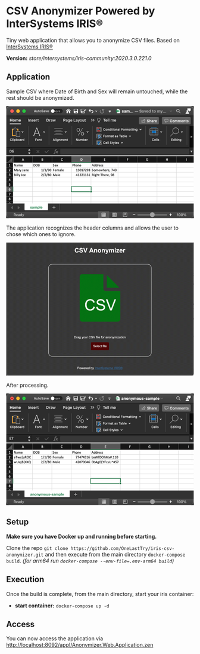 # CSV Anonymizer Powered by InterSystems IRIS®

Tiny web application that allows you to anonymize CSV files. Based on [InterSystems IRIS®](https://www.intersystems.com/products/intersystems-iris)

**Version:** _store/intersystems/iris-community:2020.3.0.221.0_

## Application

Sample CSV where Date of Birth and Sex will remain untouched, while the rest should be anonymized.

![before](assets/before.png)

The application recognizes the header columns and allows the user to chose which ones to ignore.

![demo](assets/demo.gif)

After processing.

![after](assets/after.png)

## Setup

**Make sure you have Docker up and running before starting.**

Clone the repo `git clone https://github.com/OneLastTry/iris-csv-anonymizer.git` and then execute from the main directory `docker-compose build`.
_(for arm64 run `docker-compose --env-file=.env-arm64 build`)_

## Execution

Once the build is complete, from the main directory, start your iris container:

- **start container:** `docker-compose up -d`

## Access

You can now access the application via [http://localhost:8092/appl/Anonymizer.Web.Application.zen](http://localhost:8092/appl/Anonymizer.Web.Application.zen)
